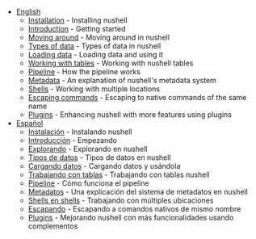 * [English](README.md)
  * [Installation](installation.md) - Installing nushell
  * [Introduction](introduction.md) - Getting started
  * [Moving around](moving_around.md) - Moving around in nushell
  * [Types of data](types_of_data.md) - Types of data in nushell
  * [Loading data](loading_data.md) - Loading data and using it
  * [Working with tables](working_with_tables.md) - Working with nushell tables
  * [Pipeline](pipeline.md) - How the pipeline works
  * [Metadata](metadata.md) - An explanation of nushell's metadata system
  * [Shells](shells_in_shells.md) - Working with multiple locations
  * [Escaping commands](escaping.md) - Escaping to native commands of the same name 
  * [Plugins](plugins.md) - Enhancing nushell with more features using plugins
* [Español](/es/README.md)
  * [Instalación](/es/instalacion.md) - Instalando nushell
  * [Introducción](/es/introduccion.md) - Empezando
  * [Explorando](/es/explorando.md) - Explorando en nushell
  * [Tipos de datos](es/tipos_de_datos.md) - Tipos de datos en nushell
  * [Cargando datos](es/cargando_datos.md) - Cargando datos y usándola
  * [Trabajando con tablas](es/trabajando_con_tablas.md) - Trabajando con tablas nushell
  * [Pipeline](es/pipeline.md) - Cómo funciona el pipeline
  * [Metadatos](es/metadatos.md) - Una explicación del sistema de metadatos en nushell
  * [Shells en shells](es/shells_en_shells.md) - Trabajando con múltiples ubicaciones
  * [Escapando](es/escapando.md) - Escapando a comandos nativos de mismo nombre
  * [Plugins](es/plugins.md) - Mejorando nushell con más funcionalidades usando complementos
